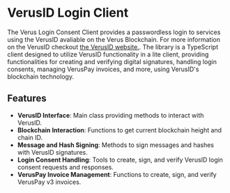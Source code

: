 # VerusID Login Client

The Verus Login Consent Client provides a passwordless login to services using the VerusID avaliable on the Verus Blockchain.  For more information on the VerusID checkout [the VerusID website.](https://docs.verus.io/verusid/). The library is a TypeScript client designed to utilize VerusID functionality in a lite client, providing functionalities for creating and verifying digital signatures, handling login consents, managing VerusPay invoices, and more, using VerusID's blockchain technology.

## Features

- **VerusID Interface**: Main class providing methods to interact with VerusID.
- **Blockchain Interaction**: Functions to get current blockchain height and chain ID.
- **Message and Hash Signing**: Methods to sign messages and hashes with VerusID signatures.
- **Login Consent Handling**: Tools to create, sign, and verify VerusID login consent requests and responses.
- **VerusPay Invoice Management**: Functions to create, sign, and verify VerusPay v3 invoices.